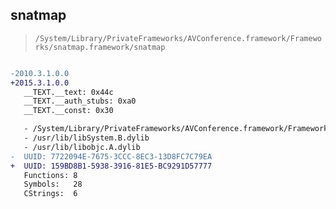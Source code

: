 ## snatmap

> `/System/Library/PrivateFrameworks/AVConference.framework/Frameworks/snatmap.framework/snatmap`

```diff

-2010.3.1.0.0
+2015.3.1.0.0
   __TEXT.__text: 0x44c
   __TEXT.__auth_stubs: 0xa0
   __TEXT.__const: 0x30

   - /System/Library/PrivateFrameworks/AVConference.framework/Frameworks/ViceroyTrace.framework/ViceroyTrace
   - /usr/lib/libSystem.B.dylib
   - /usr/lib/libobjc.A.dylib
-  UUID: 7722094E-7675-3CCC-8EC3-13D8FC7C79EA
+  UUID: 159BD8B1-5938-3916-81E5-BC9291D57777
   Functions: 8
   Symbols:   28
   CStrings:  6

```
